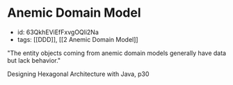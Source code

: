 # Anemic Domain Model
* id: 63QkhEViEfFxvgOQli2Na
* tags: [[DDD]], [[2 Anemic Domain Model]]

"The entity objects coming from anemic domain models generally have data but lack behavior."

Designing Hexagonal Architecture with Java, p30
